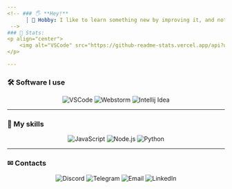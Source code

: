 ```yaml
---
<!-- ### 🖐 **Hey!**
      ┆ 🧪 Hobby: I like to learn something new by improving it, and not just steal some code.
 -->
### 🎫 Stats:
<p align="center">
    <img alt="VSCode" src="https://github-readme-stats.vercel.app/api?username=neisvestny&count_private=true&show_icons=true&theme=radical" />
</p>

---
```


### 🛠 Software I use
<p align="center">
    <img alt="VSCode" src="https://img.shields.io/badge/VSCode%20-24adf3?&style=for-the-badge&logo=visual-studio-code&logoColor=white" />
    <img alt="Webstorm" src="https://img.shields.io/badge/Webstorm%20-4B32C3?&style=for-the-badge&logo=Webstorm&logoColor=white" />
    <img alt="Intellij Idea" src="https://img.shields.io/badge/Intellij Idea%20%20-fe315d?&style=for-the-badge&logo=Intellij-Idea&logoColor=white" />
</p>

---

### 🔑 My skills
<p align="center">
    <img alt="JavaScript" src="https://img.shields.io/badge/JavaScript-F7DF1E?&style=for-the-badge&logo=JavaScript&logoColor=222222" />
    <img alt="Node.js" src="https://img.shields.io/badge/Node.js-339933?style=for-the-badge&logo=Node.js&logoColor=white" />
    <img alt="Python" src="https://img.shields.io/badge/Python-339933?style=for-the-badge&logo=Python" />
</p>

---

### ✉ Contacts
<p align= "center" style="text-decoration: none;">
    <a href="https://discord.com/users/681228391508213830" style="text-decoration: none;"> 
        <img alt="Discord" src="https://img.shields.io/badge/Discord-7289DA?&style=for-the-badge&logo=Discord&logoColor=white" /> 
    </a>
    <a href="https://t.me/yourtelegramusername" style="text-decoration: none;"> 
        <img alt="Telegram" src="https://img.shields.io/badge/Telegram-2CA5E0?&style=for-the-badge&logo=Telegram&logoColor=white" /> 
    </a>
    <a href="mailto:your_email@example.com" style="text-decoration: none;"> 
        <img alt="Email" src="https://img.shields.io/badge/Email-D14836?&style=for-the-badge&logo=Gmail&logoColor=white" /> 
    </a>
    <a href="https://www.linkedin.com/in/yourlinkedinusername/" style="text-decoration: none;"> 
        <img alt="LinkedIn" src="https://img.shields.io/badge/LinkedIn-0077B5?&style=for-the-badge&logo=LinkedIn&logoColor=white" /> 
    </a>
</p>
